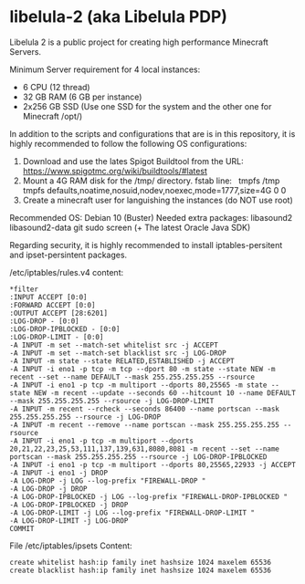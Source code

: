 # libelula-2 (aka Libelula PDP)
Libelula 2 is a public project for creating high performance Minecraft Servers.

Minimum Server requirement for 4 local instances:
* 6 CPU (12 thread)
* 32 GB RAM (6 GB per instance)
* 2x256 GB SSD (Use one SSD for the system and the other one for Minecraft /opt/)

In addition to the scripts and configurations that are is in this repository, it is highly recommended to follow the following OS configurations:

1. Download and use the lates Spigot Buildtool from the URL:
  https://www.spigotmc.org/wiki/buildtools/#latest
2. Mount a 4G RAM disk for the /tmp/ directory. fstab line:
  tmpfs /tmp tmpfs defaults,noatime,nosuid,nodev,noexec,mode=1777,size=4G 0 0
3. Create a minecraft user for languishing the instances (do NOT use root)

Recommended OS: Debian 10 (Buster)
Needed extra packages: libasound2 libasound2-data git sudo screen (+ The latest Oracle Java SDK)

Regarding security, it is highly recommended to install iptables-persitent and ipset-persintent packages.

/etc/iptables/rules.v4 content:
```
*filter
:INPUT ACCEPT [0:0]
:FORWARD ACCEPT [0:0]
:OUTPUT ACCEPT [28:6201]
:LOG-DROP - [0:0]
:LOG-DROP-IPBLOCKED - [0:0]
:LOG-DROP-LIMIT - [0:0]
-A INPUT -m set --match-set whitelist src -j ACCEPT
-A INPUT -m set --match-set blacklist src -j LOG-DROP
-A INPUT -m state --state RELATED,ESTABLISHED -j ACCEPT
-A INPUT -i eno1 -p tcp -m tcp --dport 80 -m state --state NEW -m recent --set --name DEFAULT --mask 255.255.255.255 --rsource
-A INPUT -i eno1 -p tcp -m multiport --dports 80,25565 -m state --state NEW -m recent --update --seconds 60 --hitcount 10 --name DEFAULT --mask 255.255.255.255 --rsource -j LOG-DROP-LIMIT
-A INPUT -m recent --rcheck --seconds 86400 --name portscan --mask 255.255.255.255 --rsource -j LOG-DROP
-A INPUT -m recent --remove --name portscan --mask 255.255.255.255 --rsource
-A INPUT -i eno1 -p tcp -m multiport --dports 20,21,22,23,25,53,111,137,139,631,8080,8081 -m recent --set --name portscan --mask 255.255.255.255 --rsource -j LOG-DROP-IPBLOCKED
-A INPUT -i eno1 -p tcp -m multiport --dports 80,25565,22933 -j ACCEPT
-A INPUT -i eno1 -j DROP
-A LOG-DROP -j LOG --log-prefix "FIREWALL-DROP "
-A LOG-DROP -j DROP
-A LOG-DROP-IPBLOCKED -j LOG --log-prefix "FIREWALL-DROP-IPBLOCKED "
-A LOG-DROP-IPBLOCKED -j DROP
-A LOG-DROP-LIMIT -j LOG --log-prefix "FIREWALL-DROP-LIMIT "
-A LOG-DROP-LIMIT -j LOG-DROP
COMMIT
```
File /etc/iptables/ipsets Content:
```
create whitelist hash:ip family inet hashsize 1024 maxelem 65536
create blacklist hash:ip family inet hashsize 1024 maxelem 65536
```
